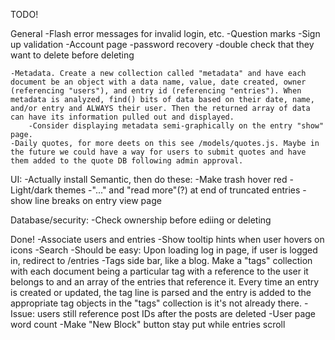 TODO!

General
    -Flash error messages for invalid login, etc.
    -Question marks
    -Sign up validation
    -Account page
        -password recovery
        -double check that they want to delete before deleting
    
    -Metadata. Create a new collection called "metadata" and have each document be an object with a data name, value, date created, owner (referencing "users"), and entry id (referencing "entries"). When metadata is analyzed, find() bits of data based on their date, name, and/or entry and ALWAYS their user. Then the returned array of data can have its information pulled out and displayed. 
        -Consider displaying metadata semi-graphically on the entry "show" page.
    -Daily quotes, for more deets on this see /models/quotes.js. Maybe in the future we could have a way for users to submit quotes and have them added to the quote DB following admin approval.

UI:
    -Actually install Semantic, then do these:
        -Make trash hover red
        -Light/dark themes
        -"..." and "read more"(?) at end of truncated entries
        -show line breaks on entry view page

Database/security:
    -Check ownership before ediing or deleting
    
Done!
    -Associate users and entries
    -Show tooltip hints when user hovers on icons
    -Search
    -Should be easy: Upon loading log in page, if user is logged in, redirect to /entries
    -Tags side bar, like a blog. Make a "tags" collection with each document being a particular tag with a reference to the user it belongs to and an array of the entries that reference it. Every time an entry is created or updated, the tag line is parsed and the entry is added to the appropriate tag objects in the "tags" collection is it's not already there.
    -Issue: users still reference post IDs after the posts are deleted
    -User page word count
    -Make "New Block" button stay put while entries scroll